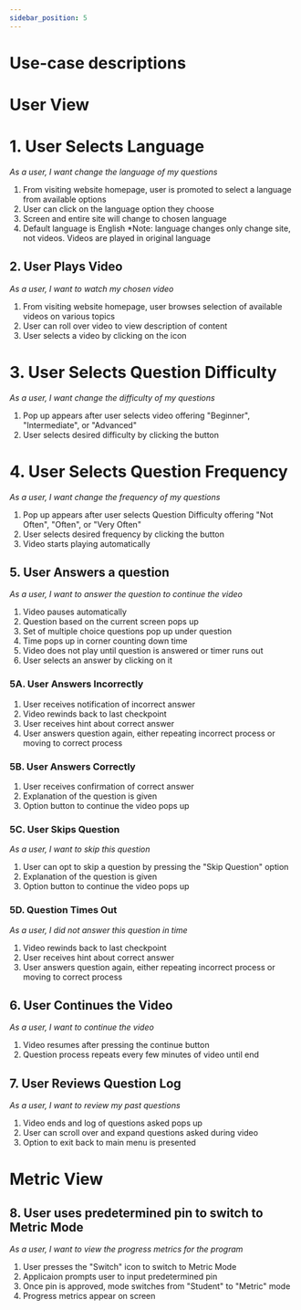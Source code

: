 ```yaml
---
sidebar_position: 5
---
```

# Use-case descriptions

# User View

# 1. User Selects Language
*As a user, I want change the language of my questions*
1. From visiting website homepage, user is promoted to select a language from available options
2. User can click on the language option they choose
3. Screen and entire site will change to chosen language
4. Default language is English
*Note: language changes only change site, not videos. Videos are played in original language

## 2. User Plays Video
*As a user, I want to watch my chosen video*
1. From visiting website homepage, user browses selection of available videos on various topics
2. User can roll over video to view description of content
3. User selects a video by clicking on the icon

# 3. User Selects Question Difficulty
*As a user, I want change the difficulty of my questions*
1. Pop up appears after user selects video offering "Beginner", "Intermediate", or "Advanced"
2. User selects desired difficulty by clicking the button

# 4. User Selects Question Frequency
*As a user, I want change the frequency of my questions*
1. Pop up appears after user selects Question Difficulty offering "Not Often", "Often", or "Very Often"
2. User selects desired frequency by clicking the button
3. Video starts playing automatically

## 5. User Answers a question
*As a user, I want to answer the question to continue the video*
1. Video pauses automatically
2. Question based on the current screen pops up
3. Set of multiple choice questions pop up under question
4. Time pops up in corner counting down time
5. Video does not play until question is answered or timer runs out
6. User selects an answer by clicking on it

### 5A. User Answers Incorrectly
1. User receives notification of incorrect answer
2. Video rewinds back to last checkpoint
2. User receives hint about correct answer
3. User answers question again, either repeating incorrect process or moving to correct process

### 5B. User Answers Correctly
1. User receives confirmation of correct answer
2. Explanation of the question is given
3. Option button to continue the video pops up

### 5C. User Skips Question
*As a user, I want to skip this question*
1. User can opt to skip a question by pressing the "Skip Question" option
2. Explanation of the question is given
3. Option button to continue the video pops up

### 5D. Question Times Out
*As a user, I did not answer this question in time*
1. Video rewinds back to last checkpoint
2. User receives hint about correct answer
3. User answers question again, either repeating incorrect process or moving to correct process

## 6. User Continues the Video
*As a user, I want to continue the video*
1. Video resumes after pressing the continue button
2. Question process repeats every few minutes of video until end

## 7. User Reviews Question Log
*As a user, I want to review my past questions*
1. Video ends and log of questions asked pops up 
2. User can scroll over and expand questions asked during video
3. Option to exit back to main menu is presented

# Metric View
## 8. User uses predetermined pin to switch to Metric Mode
*As a user, I want to view the progress metrics for the program*
1. User presses the "Switch" icon to switch to Metric Mode
2. Applicaion prompts user to input predetermined pin
3. Once pin is approved, mode switches from "Student" to "Metric" mode
4. Progress metrics appear on screen


